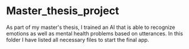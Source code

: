 # Master_thesis_project

As part of my master's thesis, I trained an AI that is able to recognize emotions as well as mental health problems based on utterances. In this folder I have listed all necessary files to start the final app. 
